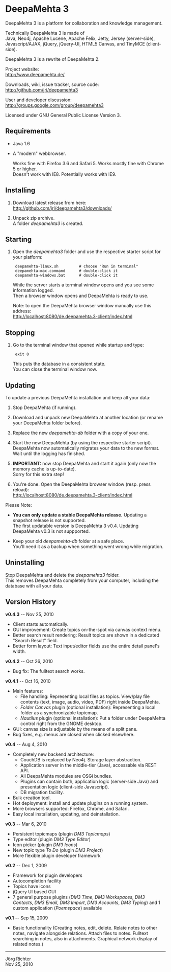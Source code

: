 
DeepaMehta 3
============

DeepaMehta 3 is a platform for collaboration and knowledge management.

Technically DeepaMehta 3 is made of  
Java, Neo4j, Apache Lucene, Apache Felix, Jetty, Jersey (server-side),  
Javascript/AJAX, jQuery, jQuery-UI, HTML5 Canvas, and TinyMCE (client-side).

DeepaMehta 3 is a rewrite of DeepaMehta 2.

Project website:  
<http://www.deepamehta.de/>

Downloads, wiki, issue tracker, source code:  
<http://github.com/jri/deepamehta3>

User and developer discussion:  
<http://groups.google.com/group/deepamehta3>

Licensed under GNU General Public License Version 3.


Requirements
------------

* Java 1.6

* A "modern" webbrowser.

  Works fine with Firefox 3.6 and Safari 5. Works mostly fine with Chrome 5 or higher.  
  Doesn't work with IE8. Potentially works with IE9.


Installing
----------

1. Download latest release from here:  
   <http://github.com/jri/deepamehta3/downloads/>

2. Unpack zip archive.  
   A folder *deepamehta3* is created.


Starting
--------

1. Open the *deepamehta3* folder and use the respective starter script for your platform:

        deepamehta-linux.sh         # choose "Run in terminal"
        deepamehta-mac.command      # double-click it
        deepamehta-windows.bat      # double-click it

   While the server starts a terminal window opens and you see some information logged.  
   Then a browser window opens and DeepaMehta is ready to use.

   Note: to open the DeepaMehta browser window manually use this address:  
   <http://localhost:8080/de.deepamehta.3-client/index.html>


Stopping
--------

1. Go to the terminal window that opened while startup and type:

        exit 0

   This puts the database in a consistent state.  
   You can close the terminal window now.


Updating
--------

To update a previous DeepaMehta installation and keep all your data:

1. Stop DeepaMehta (if running).

2. Download and unpack new DeepaMehta at another location (or rename your DeepaMehta folder before).

3. Replace the new *deepamehta-db* folder with a copy of your one.

4. Start the new DeepaMehta (by using the respective starter script).  
   DeepaMehta now automatically migrates your data to the new format.  
   Wait until the logging has finished.

5. **IMPORTANT:** now stop DeepaMehta and start it again (only now the memory cache is up-to-date).  
   Sorry for this extra step!

6. You're done. Open the DeepaMehta browser window (resp. press reload):  
   <http://localhost:8080/de.deepamehta.3-client/index.html>

Please Note:

* **You can only update a stable DeepaMehta release.** Updating a snapshot release is not supported.  
  The first updatable version is DeepaMehta 3 v0.4. Updating DeepaMehta v0.3 is not suppported.

* Keep your old *deepamehta-db* folder at a safe place.  
  You'll need it as a backup when something went wrong while migration.


Uninstalling
------------

Stop DeepaMehta and delete the *deepamehta3* folder.  
This removes DeepaMehta completely from your computer, including the database with all your data.


Version History
---------------

**v0.4.3** -- Nov 25, 2010

* Client starts automatically.
* GUI improvement: Create topics on-the-spot via canvas context menu.
* Better search result rendering: Result topics are shown in a dedicated "Search Result" field.
* Better form layout: Text input/editor fields use the entire detail panel's width.

**v0.4.2** -- Oct 26, 2010

* Bug fix: The fulltext search works.

**v0.4.1** -- Oct 16, 2010

* Main features:
    * File handling: Representing local files as topics.
      View/play file contents (text, image, audio, video, PDF) right inside DeepaMehta.
    * *Folder Canvas* plugin (optional installation): Representing a local folder as a synchronizable topicmap.
    * *Nautilus* plugin (optional installation): Put a folder under DeepaMehta control right from the GNOME desktop.
* GUI: canvas size is adjustable by the means of a split pane.
* Bug fixes, e.g. menus are closed when clicked elsewhere.

**v0.4** -- Aug 4, 2010

* Completely new backend architecture:
    * CouchDB is replaced by Neo4j. Storage layer abstraction.
    * Application server in the middle-tier (Java), accessable via REST API.
    * All DeepaMehta modules are OSGi bundles.
    * Plugins can contain both, application logic (server-side Java) and presentation logic (client-side Javascript).
    * DB migration facility.
* Bulk creation tool.
* Hot deployment: install and update plugins on a running system.
* More browsers supported: Firefox, Chrome, and Safari.
* Easy local installation, updating, and deinstallation.

**v0.3** -- Mar 6, 2010

* Persistent topicmaps (plugin *DM3 Topicmaps*)
* Type editor (plugin *DM3 Type Editor*)
* Icon picker (plugin *DM3 Icons*)
* New topic type *To Do* (plugin *DM3 Project*)
* More flexible plugin developer framework

**v0.2** -- Dec 1, 2009

* Framework for plugin developers
* Autocompletion facility
* Topics have icons
* jQuery UI based GUI
* 7 general purpose plugins (*DM3 Time*, *DM3 Workspaces*, *DM3 Contacts*, *DM3 Email*, *DM3 Import*, *DM3 Accounts*, *DM3 Typing*) and 1 custom application (*Poemspace*) available

**v0.1** -- Sep 15, 2009

* Basic functionality (Creating notes, edit, delete. Relate notes to other notes, navigate alongside relations. Attach files to notes. Fulltext searching in notes, also in attachments. Graphical network display of related notes.)


------------
Jörg Richter  
Nov 25, 2010
